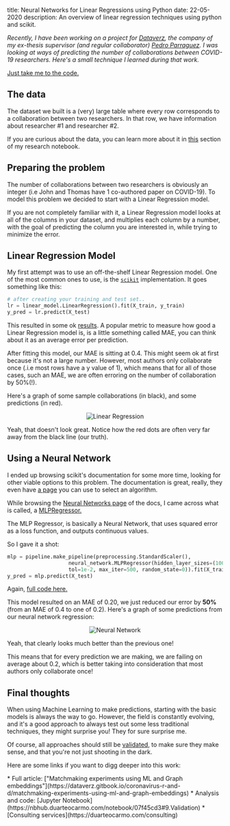 title: Neural Networks for Linear Regressions using Python 
date: 22-05-2020
description: An overview of linear regression techniques using python and scikit. 

*Recently, I have been working on a project for [Dataverz](https://www.dataverz.net/), the company of my ex-thesis supervisor (and regular collaborator) [Pedro Parraguez](https://www.parraguezr.net/). I was looking at ways of predicting the number of collaborations between COVID-19 researchers. Here's a small technique I learned during that work.*

[Just take me to the code.](#links)

## The data

The dataset we built is a (very) large table where every row corresponds to a collaboration between two researchers. In that row, we have information about researcher #1 and researcher #2. 

If you are curious about the data, you can learn more about it in [this](https://nbhub.duarteocarmo.com/notebook/07f45cd3#1.About-the-data) section of my research notebook. 


## Preparing the problem

The number of collaborations between two researchers is obviously an integer (i.e John and Thomas have 1 co-authored paper on COVID-19). To model this problem we decided to start with a Linear Regression model. 

If you are not completely familiar with it, a Linear Regression model looks at all of the columns in your dataset, and multiplies each column by a number, with the goal of predicting the column you are interested in, while trying to minimize the error. 


## Linear Regression Model

My first attempt was to use an off-the-shelf Linear Regression model. One of the most common ones to use, is the [`scikit`](https://scikit-learn.org/stable/modules/generated/sklearn.linear_model.LinearRegression.html#sklearn.linear_model.LinearRegression) implementation. It goes something like this:

```python
# after creating your training and test set..
lr = linear_model.LinearRegression().fit(X_train, y_train)
y_pred = lr.predict(X_test)
```
This resulted in some ok [results](https://nbhub.duarteocarmo.com/notebook/07f45cd3#6.Linear-Regression). A popular metric to measure how good a Linear Regression model is, is a little something called MAE, you can think about it as an average error per prediction. 

After fitting this model, our MAE is sitting at 0.4. This might seem ok at first because it's not a large number. However, most authors only collaborate once (.i.e most rows have a y value of 1), which means that for all of those cases, such an MAE, we are often erroring on the number of collaboration by 50%(!). 

Here's a graph of some sample collaborations (in black), and some predictions (in red). 

<center>
<img src="{static}/images/linear-regression.png" alt="Linear Regression" style="">
</center>

Yeah, that doesn't look great. Notice how the red dots are often very far away from the black line (our truth). 
## Using a Neural Network

I ended up browsing scikit's documentation for some more time, looking for other viable options to this problem. The documentation is great, really, they even have [a page](https://scikit-learn.org/stable/tutorial/machine_learning_map/index.html) you can use to select an algorithm. 

While browsing the [Neural Networks page](https://scikit-learn.org/stable/modules/neural_networks_supervised.html#regression) of the docs, I came across what is called, a [MLPRegressor.](https://scikit-learn.org/stable/modules/generated/sklearn.neural_network.MLPRegressor.html#sklearn.neural_network.MLPRegressor)

The MLP Regressor, is basically a Neural Network, that uses squared error as a loss function, and outputs continuous values. 

So I gave it a shot:

```python
mlp = pipeline.make_pipeline(preprocessing.StandardScaler(),
                    neural_network.MLPRegressor(hidden_layer_sizes=(100, 100),
                    tol=1e-2, max_iter=500, random_state=0)).fit(X_train, y_train)
y_pred = mlp.predict(X_test)
```
Again, [full code here.](https://nbhub.duarteocarmo.com/notebook/07f45cd3#8.Neural-Network-Regression)

This model resulted on an MAE of 0.20, we just reduced our error by **50%** (from an MAE of 0.4 to one of 0.2). Here's a graph of some predictions from our neural network regression: 

<center>
<img src="{static}/images/neural-network.png" alt="Neural Network" style="">
</center>


Yeah, that clearly looks much better than the previous one! 

This means that for every prediction we are making, we are failing on average about 0.2, which is better taking into consideration that most authors only collaborate once! 

## Final thoughts

When using Machine Learning to make predictions, starting with the basic models is always the way to go. However, the field is constantly evolving, and it's a good approach to always test out some less traditional techniques, they might surprise you! They for sure surprise me. 

Of course, all approaches should still be [validated](https://nbhub.duarteocarmo.com/notebook/07f45cd3#9.Validation), to make sure they make sense, and that you're not just shooting in the dark. 

Here are some links if you want to digg deeper into this work:

<div id="links"></div>
* Full article: ["Matchmaking experiments using ML and Graph embeddings"](https://dataverz.gitbook.io/coronavirus-r-and-d/matchmaking-experiments-using-ml-and-graph-embeddings)
* Analysis and code: [Jupyter Notebook](https://nbhub.duarteocarmo.com/notebook/07f45cd3#9.Validation)
* [Consulting services](https://duarteocarmo.com/consulting)


